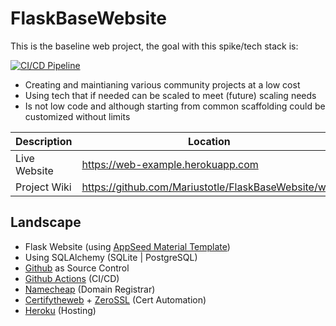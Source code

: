# FlaskBaseWebsite
This is the baseline web project, the goal with this spike/tech stack is:


[![CI/CD Pipeline](https://github.com/Mariustotle/FlaskBaseWebsite/actions/workflows/deploy-on-change.yml/badge.svg)](https://github.com/Mariustotle/FlaskBaseWebsite/actions/workflows/deploy-on-change.yml)

- Creating and maintianing various community projects at a low cost
- Using tech that if needed can be scaled to meet (future) scaling needs
- Is not low code and although starting from common scaffolding could be customized without limits

Description | Location
------------- | -------------
Live Website | https://web-example.herokuapp.com
Project Wiki | https://github.com/Mariustotle/FlaskBaseWebsite/wiki



## Landscape
- Flask Website (using [AppSeed Material Template](https://appseed.us/product/material-kit/flask))
- Using SQLAlchemy (SQLite | PostgreSQL)
- [Github](https://github.com/Mariustotle/FlaskBaseWebsite.git) as Source Control
- [Github Actions](https://github.com/Mariustotle/FlaskBaseWebsite/actions) (CI/CD)
- [Namecheap](https://www.namecheap.com) (Domain Registrar)
- [Certifytheweb](https://certifytheweb.com) + [ZeroSSL](https://app.zerossl.com) (Cert Automation)
- [Heroku](https://dashboard.heroku.com) (Hosting)



